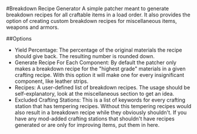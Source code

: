 #Breakdown Recipe Generator
A simple patcher meant to generate breakdown recipes for all craftable items in a load order. It also provides the option of creating custom breakdown recipes for miscellaneous items, weapons and armors.

##Options
- Yield Percentage: The percentage of the original materials the recipe should give back. The resulting number is rounded down.
- Generate Recipe For Each Component: By default the patcher only makes a breakdown recipe for the "highest grade" materials in a given crafting recipe. With this option it will make one for every insignificant component, like leather strips.
- Recipes: A user-defined list of breakdown recipes. The usage should be self-explanatory, look at the miscellaneous section to get an idea.
- Excluded Crafting Stations: This is a list of keywords for every crafting station that has tempering recipes. Without this tempering recipes would also result in a breakdown recipe while they obviously shouldn't. If you have any mod-added crafting stations that shouldn't have recipes generated or are only for improving items, put them in here.
